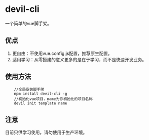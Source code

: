 # devil-cli
一个简单的vue脚手架。
## 优点
1. 更自由：不使用vue.config.js配置，推荐原生配置。
2. 适用学习：从零搭建的意义更多的是在于学习，而不是快速开发业务。
## 使用方法
```
    //全局安装脚手架
    npm install devil-cli -g
    //初始化vue项目，name为你初始化的项目名称
    devil init template name
```
## 注意
目前只供学习使用，请勿使用于生产环境。
